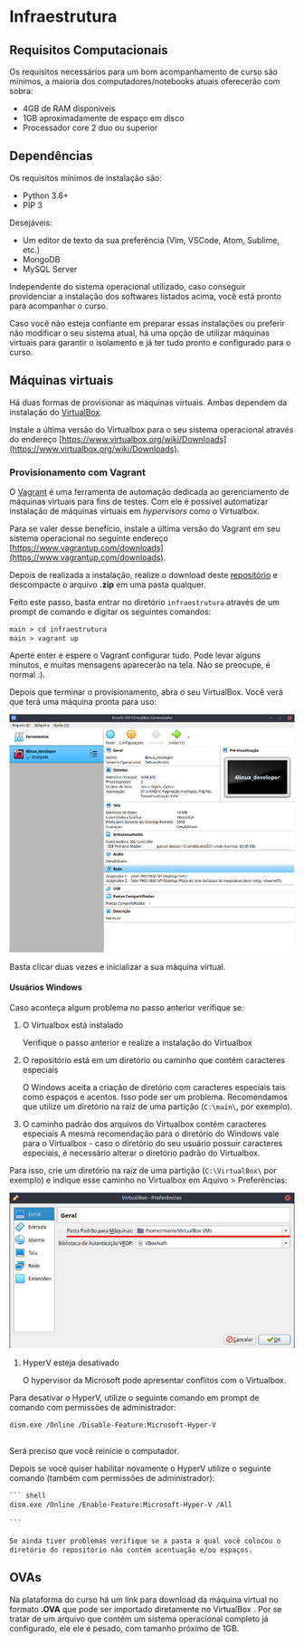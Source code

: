 # Infraestrutura 

## Requisitos Computacionais

Os requisitos necessários para um bom acompanhamento de curso são mínimos, a maioria dos computadores/notebooks atuais oferecerão com sobra:

* 4GB de RAM disponíveis
* 1GB aproximadamente de espaço em disco
* Processador core 2 duo ou superior


## Dependências

Os requisitos mínimos de instalação são:

* Python 3.6+
* PIP 3

Desejáveis:

* Um editor de texto da sua preferência (Vim, VSCode, Atom, Sublime, etc.)
* MongoDB
* MySQL Server


Independente do sistema operacional utilizado, caso conseguir providenciar a instalação dos softwares listados acima, você está pronto para acompanhar o curso.

Caso você não esteja confiante em preparar essas instalações ou preferir não modificar o seu sistema atual, há uma opção de utilizar máquinas virtuais para garantir o isolamento e já ter tudo pronto e configurado para o curso.


## Máquinas virtuais

Há duas formas de provisionar as máquinas virtuais. Ambas dependem da instalação do [VirtualBox](https://www.virtualbox.org). 

Instale a última versão do Virtualbox para o seu sistema operacional através do endereço [https://www.virtualbox.org/wiki/Downloads](https://www.virtualbox.org/wiki/Downloads).  


### Provisionamento com Vagrant

O [Vagrant](https://vagrantup.com) é uma ferramenta de automação dedicada ao gerenciamento de máquinas virtuais para fins de testes. Com ele é possível automatizar instalação de máquinas virtuais em _hypervisors_ como o Virtualbox. 

Para se valer desse benefício, instale a última versão do Vagrant em seu sistema operacional no seguinte endereço [https://www.vagrantup.com/downloads](https://www.vagrantup.com/downloads).

Depois de realizada a instalação, realize o download deste [repositório](https://github.com/4linux/4520/archive/main.zip) e descompacte o arquivo **.zip** em uma pasta qualquer. 

Feito este passo, basta entrar no diretório `infraestrutura` através de um prompt de comando e digitar os seguintes comandos:

```
main > cd infraestrutura
main > vagrant up
```

Aperte enter e espere o Vagrant configurar tudo. Pode levar alguns minutos, e muitas mensagens aparecerão na tela. Não se preocupe, é normal :).

Depois que terminar o provisionamento, abra o seu VirtualBox. Você verá que terá uma máquina pronta para uso:

![Console VirtualBox](images/vbox1.png)

Basta clicar duas vezes e inicializar a sua máquina virtual.


#### Usuários Windows

Caso aconteça algum problema no passo anterior verifique se:

1. O Virtualbox está instalado
  
	Verifique o passo anterior e realize a instalação do Virtualbox

1. O repositório está em um diretório ou caminho que contém caracteres especiais
  
	O Windows aceita a criação de diretório com caracteres especiais tais como espaços e acentos. Isso pode ser um problema. Recomendamos que utilize um diretório na raiz de uma partição (`C:\main\`, por exemplo). 
  
1. O caminho padrão dos arquivos do Virtualbox contém caracteres especiais
  A mesma recomendação para o diretório do Windows vale para o Virtualbox - caso o diretório do seu usuário possuir caracteres especiais, é necessário alterar o diretório padrão do Virtualbox.

  Para isso, crie um diretório na raiz de uma partição (`C:\VirtualBox\` por exemplo) e indique esse caminho no Virtualbox em Aquivo > Preferências:

  ![Alteração pasta padrão do VBox](images/vbox2.png)
  
1. HyperV esteja desativado
  
	O hypervisor da Microsoft pode apresentar conflitos com o Virtualbox.

  Para desativar o HyperV, utilize o seguinte comando em prompt de comando com permissões de administrador:

  ``` shell
  dism.exe /Online /Disable-Feature:Microsoft-Hyper-V
		
  ```

  Será preciso que você reinicie o computador.

  Depois se você quiser habilitar novamente o HyperV utilize o seguinte comando (também com permissões de administrador):

	``` shell
	dism.exe /Online /Enable-Feature:Microsoft-Hyper-V /All
		
	```

	Se ainda tiver problemas verifique se a pasta a qual você colocou o diretório do repositório não contém acentuação e/ou espaços. 



## OVAs 

Na plataforma do curso há um link para download da máquina virtual no formato  **.OVA** que pode ser importado diretamente no VirtualBox . Por se tratar de um arquivo que contém um sistema operacional completo já configurado, ele ele é pesado, com tamanho próximo de 1GB. 





